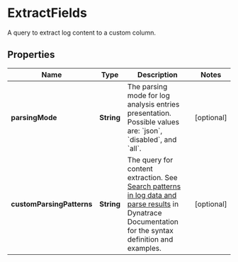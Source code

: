 

# ExtractFields

A query to extract log content to a custom column.

## Properties

| Name | Type | Description | Notes |
|------------ | ------------- | ------------- | -------------|
|**parsingMode** | **String** | The parsing mode for log analysis entries presentation. Possible values are: &#x60;json&#x60;, &#x60;disabled&#x60;, and &#x60;all&#x60;. |  [optional] |
|**customParsingPatterns** | **String** | The query for content extraction.   See [Search patterns in log data and parse results](https://dt-url.net/vv83rhp) in Dynatrace Documentation for the syntax definition and examples. |  [optional] |



